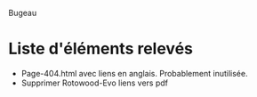 Bugeau

# Liste d'éléments relevés 

* Page-404.html avec liens en anglais. Probablement inutilisée.
* Supprimer Rotowood-Evo liens vers pdf